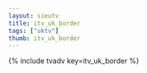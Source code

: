 ```yaml
--- 
layout: sieutv
title: itv_uk_border
tags: ["uktv"]
thumb: itv_uk_border
---
```

{% include tvadv key=itv_uk_border %}
